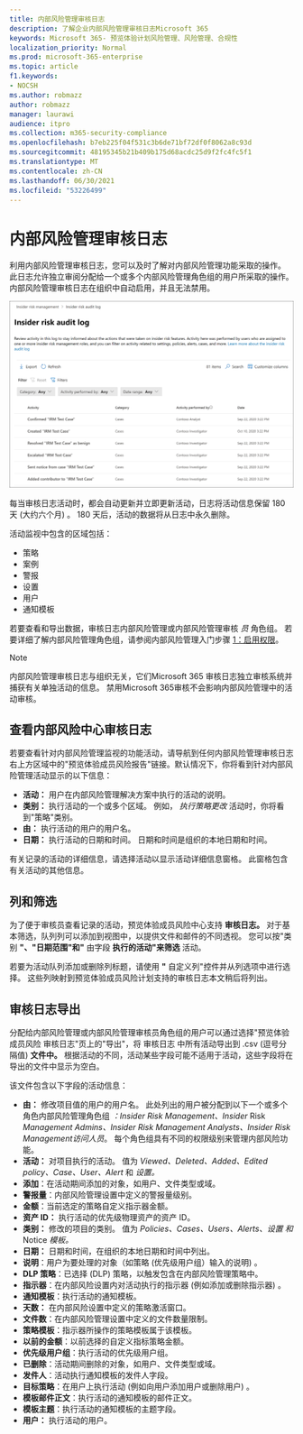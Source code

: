 ```yaml
---
title: 内部风险管理审核日志
description: 了解企业内部风险管理审核日志Microsoft 365
keywords: Microsoft 365- 预览体验计划风险管理、风险管理、合规性
localization_priority: Normal
ms.prod: microsoft-365-enterprise
ms.topic: article
f1.keywords:
- NOCSH
ms.author: robmazz
author: robmazz
manager: laurawi
audience: itpro
ms.collection: m365-security-compliance
ms.openlocfilehash: b7eb225f04f531c3b6de71bf72df0f8062a8c93d
ms.sourcegitcommit: 48195345b21b409b175d68acdc25d9f2fc4fc5f1
ms.translationtype: MT
ms.contentlocale: zh-CN
ms.lasthandoff: 06/30/2021
ms.locfileid: "53226499"
---
```

# <a name="insider-risk-management-audit-log"></a>内部风险管理审核日志

利用内部风险管理审核日志，您可以及时了解对内部风险管理功能采取的操作。 此日志允许独立审阅分配给一个或多个内部风险管理角色组的用户所采取的操作。 内部风险管理审核日志在组织中自动启用，并且无法禁用。

![内部风险管理审核日志](../media/insider-risk-audit-log.png)

每当审核日志活动时，都会自动更新并立即更新活动，日志将活动信息保留 180 天 (大约六个月) 。 180 天后，活动的数据将从日志中永久删除。

活动监视中包含的区域包括：

- 策略
- 案例
- 警报
- 设置
- 用户
- 通知模板

若要查看和导出数据，审核日志内部风险管理或内部风险管理审核 *员* 角色组。  若要详细了解内部风险管理角色组，请参阅内部风险管理入门步骤 [1：启用权限](insider-risk-management-configure.md#step-1-enable-permissions-for-insider-risk-management)。

> [!NOTE]
> 内部风险管理审核日志与组织无关，它们Microsoft 365 审核日志独立审核系统并捕获有关单独活动的信息。 禁用Microsoft 365审核不会影响内部风险管理中的活动审核。

## <a name="view-activity-in-the-insider-risk-audit-log"></a>查看内部风险中心审核日志

若要查看针对内部风险管理监视的功能活动，请导航到任何内部风险管理审核日志右上方区域中的"预览体验成员风险报告"链接。默认情况下，你将看到针对内部风险管理活动显示的以下信息：

- **活动：** 用户在内部风险管理解决方案中执行的活动的说明。
- **类别：** 执行活动的一个或多个区域。 例如， *执行策略更改* 活动时，你将看到"策略"类别。
- **由：** 执行活动的用户的用户名。
- **日期：** 执行活动的日期和时间。 日期和时间是组织的本地日期和时间。

有关记录的活动的详细信息，请选择活动以显示活动详细信息窗格。 此窗格包含有关活动的其他信息。

## <a name="columns-and-filtering"></a>列和筛选

为了便于审核员查看记录的活动，预览体验成员风险中心支持 **审核日志。** 对于基本筛选，队列列可以添加到视图中，以提供文件和邮件的不同透视。 您可以按"类别 **"、"日期范围"和"** 由字段 **执行的活动"来筛选** 活动。

若要为活动队列添加或删除列标题，请使用 **"** 自定义列"控件并从列选项中进行选择。 这些列映射到预览体验成员风险计划支持的审核日志本文稍后将列出。

## <a name="audit-log-export"></a>审核日志导出

分配给内部风险管理或内部风险管理审核员角色组的用户可以通过选择"预览体验成员风险 审核日志"页上的"导出"，将 审核日志 中所有活动导出到 .csv (逗号分隔值) **文件中。** 根据活动的不同，活动某些字段可能不适用于活动，这些字段将在导出的文件中显示为空白。

该文件包含以下字段的活动信息：

- **由：** 修改项目值的用户的用户名。 此处列出的用户被分配到以下一个或多个角色内部风险管理角色组 *：Insider Risk Management、Insider* Risk *Management Admins、Insider* *Risk Management Analysts、Insider* *Risk Management访问人员*。 [](insider-risk-management-configure.md#step-1-enable-permissions-for-insider-risk-management) 每个角色组具有不同的权限级别来管理内部风险功能。
- **活动：** 对项目执行的活动。 值为 *Viewed、Deleted、Added、Edited policy、Case、User、Alert* 和 *设置。*
- **添加**：在活动期间添加的对象，如用户、文件类型或域。
- **警报量**：内部风险管理设置中定义的警报量级别。
- **金额**：当前选定的策略自定义指示器金额。
- **资产 ID：** 执行活动的优先级物理资产的资产 ID。
- **类别：** 修改的项目的类别。 值为 *Policies、Cases、Users、Alerts、设置 和* Notice *模板。*
- **日期：** 日期和时间，在组织的本地日期和时间中列出。
- **说明**：用户为要处理的对象（如策略 (优先级用户组）输入的说明) 。
- **DLP 策略**：已选择 (DLP) 策略，以触发包含在内部风险管理策略中。
- **指示器**：在内部风险设置内对活动执行的指示器 (例如添加或删除指示器) 。
- **通知模板**：执行活动的通知模板。
- **天数：** 在内部风险设置中定义的策略激活窗口。
- **文件数**：在内部风险管理设置中定义的文件数量限制。
- **策略模板**：指示器所操作的策略模板属于该模板。
- **以前的金额**：以前选择的自定义指标策略金额。
- **优先级用户组**：执行活动的优先级用户组。
- **已删除**：活动期间删除的对象，如用户、文件类型或域。
- **发件人**：活动执行通知模板的发件人字段。
- **目标策略**：在用户上执行活动 (例如向用户添加用户或删除用户) 。
- **模板邮件正文**：执行活动的通知模板的邮件正文。
- **模板主题**：执行活动的通知模板的主题字段。
- **用户：** 执行活动的用户。
